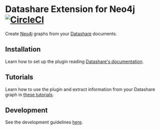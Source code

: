 # Datashare Extension for Neo4j [![CircleCI](https://dl.circleci.com/status-badge/img/gh/ICIJ/datashare-extension-neo4j/tree/main.svg?style=svg)](https://dl.circleci.com/status-badge/redirect/gh/ICIJ/datashare-extension-neo4j/tree/main)

Create [Neo4j](https://neo4j.com/docs/getting-started/get-started-with-neo4j/graph-database/) graphs from your [Datashare](https://datashare.icij.org/) documents.

## Installation

Learn how to set up the plugin reading [Datashare's documentation](https://icij.gitbook.io/datashare/usage/explore-the-neo4j-graph).


## Tutorials

Learn how to use the plugin and extract information from your Datashare graph in [these tutorials](https://github.com/ICIJ/datashare-extension-neo4j-demos).


## Development

See the development guidelines [here](./README-dev.md).